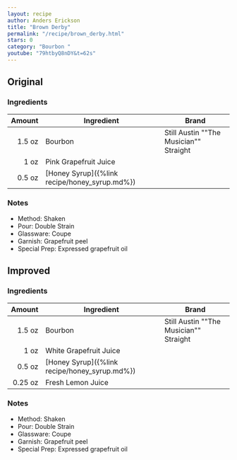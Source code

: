 ```yaml
---
layout: recipe
author: Anders Erickson
title: "Brown Derby"
permalink: "/recipe/brown_derby.html"
stars: 0
category: "Bourbon "
youtube: "79htbyQ8nDY&t=62s"
---
```


<div class="subrecipe" markdown="1">

## Original

### Ingredients

| Amount  | Ingredient               | Brand                                  |
| -----: | ------------------------------------------- | -------------------------------------- |
| 1.5 oz | Bourbon                                     | Still Austin ""The Musician"" Straight |
|   1 oz | Pink Grapefruit Juice                       |
| 0.5 oz | [Honey Syrup]({%link recipe/honey_syrup.md%}) |

### Notes

- Method: Shaken
- Pour: Double Strain
- Glassware: Coupe
- Garnish: Grapefruit peel
- Special Prep: Expressed grapefruit oil

</div>
<div class="subrecipe" markdown="1">

## Improved

### Ingredients

| Amount  | Ingredient               | Brand                                      |
| ------: | ------------------------------------------- | -------------------------------------- |
|  1.5 oz | Bourbon                                     | Still Austin ""The Musician"" Straight |
|    1 oz | White Grapefruit Juice                      |
|  0.5 oz | [Honey Syrup]({%link recipe/honey_syrup.md%}) |
| 0.25 oz | Fresh Lemon Juice                           |

### Notes

- Method: Shaken
- Pour: Double Strain
- Glassware: Coupe
- Garnish: Grapefruit peel
- Special Prep: Expressed grapefruit oil

</div>
